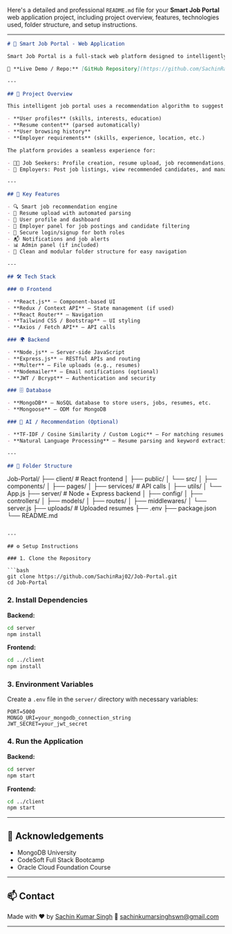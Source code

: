Here's a detailed and professional `README.md` file for your **Smart Job Portal** web application project, including project overview, features, technologies used, folder structure, and setup instructions.

---

```markdown
# 💼 Smart Job Portal - Web Application

Smart Job Portal is a full-stack web platform designed to intelligently match job seekers with relevant job listings using a recommendation system. It aims to streamline the job search and hiring process for both candidates and employers.

🔗 **Live Demo / Repo:** [GitHub Repository](https://github.com/SachinRaj02/Job-Portal)

---

## 🧠 Project Overview

This intelligent job portal uses a recommendation algorithm to suggest jobs based on:

- **User profiles** (skills, interests, education)
- **Resume content** (parsed automatically)
- **User browsing history**
- **Employer requirements** (skills, experience, location, etc.)

The platform provides a seamless experience for:

- 🧑‍💼 Job Seekers: Profile creation, resume upload, job recommendations, and applications.
- 🏢 Employers: Post job listings, view recommended candidates, and manage hiring.

---

## 🚀 Key Features

- 🔍 Smart job recommendation engine
- 📄 Resume upload with automated parsing
- 🧑 User profile and dashboard
- 🏢 Employer panel for job postings and candidate filtering
- 🔐 Secure login/signup for both roles
- 📬 Notifications and job alerts
- 📊 Admin panel (if included)
- 📁 Clean and modular folder structure for easy navigation

---

## 🛠️ Tech Stack

### 🌐 Frontend

- **React.js** – Component-based UI
- **Redux / Context API** – State management (if used)
- **React Router** – Navigation
- **Tailwind CSS / Bootstrap** – UI styling
- **Axios / Fetch API** – API calls

### 🌍 Backend

- **Node.js** – Server-side JavaScript
- **Express.js** – RESTful APIs and routing
- **Multer** – File uploads (e.g., resumes)
- **Nodemailer** – Email notifications (optional)
- **JWT / Bcrypt** – Authentication and security

### 🗄️ Database

- **MongoDB** – NoSQL database to store users, jobs, resumes, etc.
- **Mongoose** – ODM for MongoDB

### 🧠 AI / Recommendation (Optional)

- **TF-IDF / Cosine Similarity / Custom Logic** – For matching resumes to jobs
- **Natural Language Processing** – Resume parsing and keyword extraction (if included)

---

## 📁 Folder Structure

```

Job-Portal/
├── client/                 # React frontend
│   ├── public/
│   └── src/
│       ├── components/
│       ├── pages/
│       ├── services/       # API calls
│       ├── utils/
│       └── App.js
├── server/                 # Node + Express backend
│   ├── config/
│   ├── controllers/
│   ├── models/
│   ├── routes/
│   ├── middlewares/
│   └── server.js
├── uploads/                # Uploaded resumes
├── .env
├── package.json
└── README.md

````

---

## ⚙️ Setup Instructions

### 1. Clone the Repository

```bash
git clone https://github.com/SachinRaj02/Job-Portal.git
cd Job-Portal
````

### 2. Install Dependencies

**Backend:**

```bash
cd server
npm install
```

**Frontend:**

```bash
cd ../client
npm install
```

### 3. Environment Variables

Create a `.env` file in the `server/` directory with necessary variables:

```env
PORT=5000
MONGO_URI=your_mongodb_connection_string
JWT_SECRET=your_jwt_secret
```

### 4. Run the Application

**Backend:**

```bash
cd server
npm start
```

**Frontend:**

```bash
cd ../client
npm start
```

---

## 🙌 Acknowledgements

* MongoDB University
* CodeSoft Full Stack Bootcamp
* Oracle Cloud Foundation Course

---

## 📫 Contact

Made with ❤️ by [Sachin Kumar Singh](https://www.linkedin.com/in/sachinkumarsingh91/)
📧 [sachinkumarsinghswn@gmail.com](mailto:sachinkumarsinghswn@gmail.com)

---

